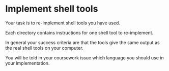 # Implement shell tools

Your task is to re-implement shell tools you have used.

Each directory contains instructions for one shell tool to re-implement.

In general your success criteria are that the tools give the same output as the real shell tools on your computer.

You will be told in your coursework issue which language you should use in your implementation.
